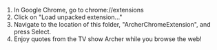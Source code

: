 1. In Google Chrome, go to chrome://extensions
2. Click on "Load unpacked extension..."
3. Navigate to the location of this folder, "ArcherChromeExtension", and press Select.
4. Enjoy quotes from the TV show Archer while you browse the web!
